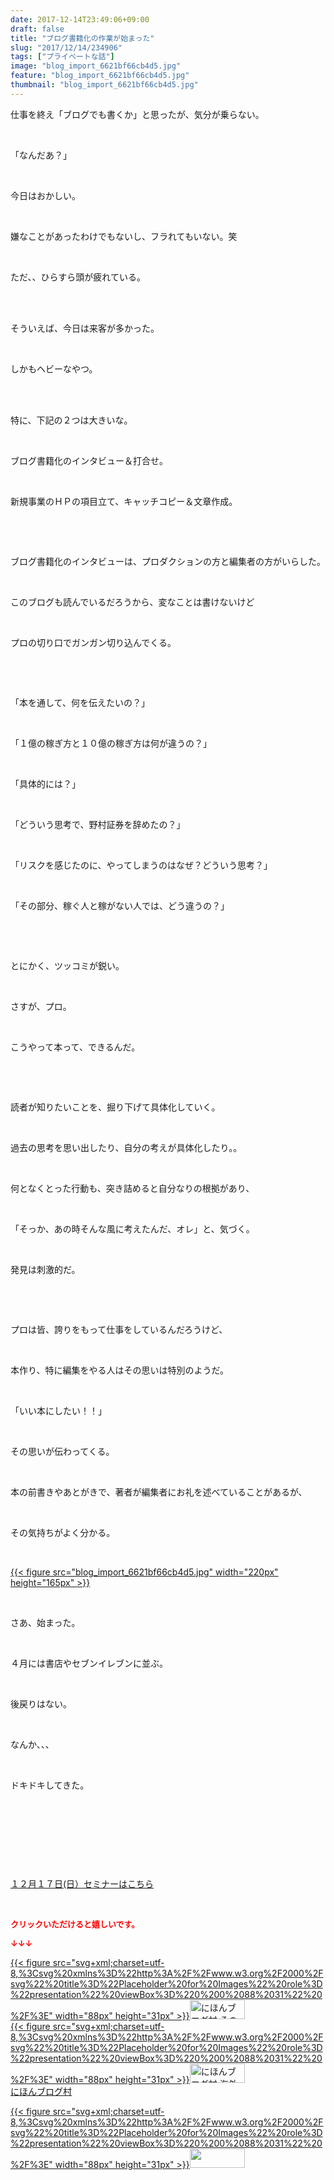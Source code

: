 ```yaml
---
date: 2017-12-14T23:49:06+09:00
draft: false
title: "ブログ書籍化の作業が始まった"
slug: "2017/12/14/234906"
tags: ["プライベートな話"]
image: "blog_import_6621bf66cb4d5.jpg"
feature: "blog_import_6621bf66cb4d5.jpg"
thumbnail: "blog_import_6621bf66cb4d5.jpg"
---
```

<p>仕事を終え「ブログでも書くか」と思ったが、気分が乗らない。</p><p> </p><p>「なんだあ？」</p><p> </p><p>今日はおかしい。</p><p> </p><p>嫌なことがあったわけでもないし、フラれてもいない。笑</p><p> </p><p>ただ、、ひらすら頭が疲れている。</p><p> </p><p><br/>そういえば、今日は来客が多かった。</p><p> </p><p>しかもヘビーなやつ。</p><p> </p><p><br/>特に、下記の２つは大きいな。</p><p> </p><p>ブログ書籍化のインタビュー＆打合せ。</p><p> </p><p>新規事業のＨＰの項目立て、キャッチコピー＆文章作成。</p><p> </p><p> </p><p>ブログ書籍化のインタビューは、プロダクションの方と編集者の方がいらした。</p><p> </p><p>このブログも読んでいるだろうから、変なことは書けないけど</p><p> </p><p>プロの切り口でガンガン切り込んでくる。</p><p> </p><p> </p><p>「本を通して、何を伝えたいの？」</p><p> </p><p>「１億の稼ぎ方と１０億の稼ぎ方は何が違うの？」</p><p> </p><p>「具体的には？」</p><p> </p><p>「どういう思考で、野村証券を辞めたの？」</p><p> </p><p>「リスクを感じたのに、やってしまうのはなぜ？どういう思考？」</p><p> </p><p>「その部分、稼ぐ人と稼がない人では、どう違うの？」</p><p> </p><p> </p><p>とにかく、ツッコミが鋭い。</p><p> </p><p>さすが、プロ。</p><p> </p><p>こうやって本って、できるんだ。</p><p> </p><p> </p><p>読者が知りたいことを、掘り下げて具体化していく。</p><p> </p><p>過去の思考を思い出したり、自分の考えが具体化したり。。</p><p> </p><p>何となくとった行動も、突き詰めると自分なりの根拠があり、</p><p> </p><p>「そっか、あの時そんな風に考えたんだ、オレ」と、気づく。</p><p> </p><p>発見は刺激的だ。</p><p> </p><p> </p><p>プロは皆、誇りをもって仕事をしているんだろうけど、</p><p> </p><p>本作り、特に編集をやる人はその思いは特別のようだ。</p><p> </p><p>「いい本にしたい！！」</p><p> </p><p>その思いが伝わってくる。</p><p> </p><p>本の前書きやあとがきで、著者が編集者にお礼を述べていることがあるが、</p><p> </p><p>その気持ちがよく分かる。</p><p> </p><p><a href="blog_import_6621bf66cb4d5.jpg">{{< figure src="blog_import_6621bf66cb4d5.jpg" width="220px" height="165px" >}}</a></p><p> </p><p>さあ、始まった。</p><p> </p><p>４月には書店やセブンイレブンに並ぶ。</p><p> </p><p>後戻りはない。</p><p> </p><p>なんか、、、</p><p> </p><p>ドキドキしてきた。</p><p> </p><p> </p><p> </p><p> </p><p><a href="17_ek" target="_blank">１２月１７日(日）セミナーはこちら</a></p><p> </p><p><font color="#ff0000" size="2"><strong>クリックいただけると嬉しいです。</strong></font></p><p><font color="#ff0000" size="2"><strong>↓↓↓</strong></font></p><p><a href="ranking.html?p_cid=01260127" id="&amp;blogmura_banner" target="_blank">{{< figure src="svg+xml;charset=utf-8,%3Csvg%20xmlns%3D%22http%3A%2F%2Fwww.w3.org%2F2000%2Fsvg%22%20title%3D%22Placeholder%20for%20Images%22%20role%3D%22presentation%22%20viewBox%3D%220%200%2088%2031%22%20%2F%3E" width="88px" height="31px" >}}<noscript><img alt="にほんブログ村 その他生活ブログ 不動産投資へ" border="0" height="31" src="https://img-proxy.blog-video.jp/images?url=http%3A%2F%2Flife.blogmura.com%2Fhudousantoushi%2Fimg%2Fhudousantoushi88_31.gif" width="88"></noscript></a><br/><a href="ranking.html?p_cid=01260127" target="_blank">{{< figure src="svg+xml;charset=utf-8,%3Csvg%20xmlns%3D%22http%3A%2F%2Fwww.w3.org%2F2000%2Fsvg%22%20title%3D%22Placeholder%20for%20Images%22%20role%3D%22presentation%22%20viewBox%3D%220%200%2088%2031%22%20%2F%3E" width="88px" height="31px" >}}<noscript><img alt="にほんブログ村 海外生活ブログ バリ島情報へ" border="0" height="31" src="https://img-proxy.blog-video.jp/images?url=http%3A%2F%2Foverseas.blogmura.com%2Fbali%2Fimg%2Fbali88_31.gif" width="88"></noscript></a><br/><a href="ranking.html?p_cid=01260127" target="_blank">にほんブログ村</a></p><p><a href="link.php?1804582" title="人気ブログランキングへ">{{< figure src="svg+xml;charset=utf-8,%3Csvg%20xmlns%3D%22http%3A%2F%2Fwww.w3.org%2F2000%2Fsvg%22%20title%3D%22Placeholder%20for%20Images%22%20role%3D%22presentation%22%20viewBox%3D%220%200%2088%2031%22%20%2F%3E" width="88px" height="31px" >}}<noscript><img border="0" height="31" src="https://blog.with2.net/img/banner/banner_22.gif" width="88"></noscript></a></p>

